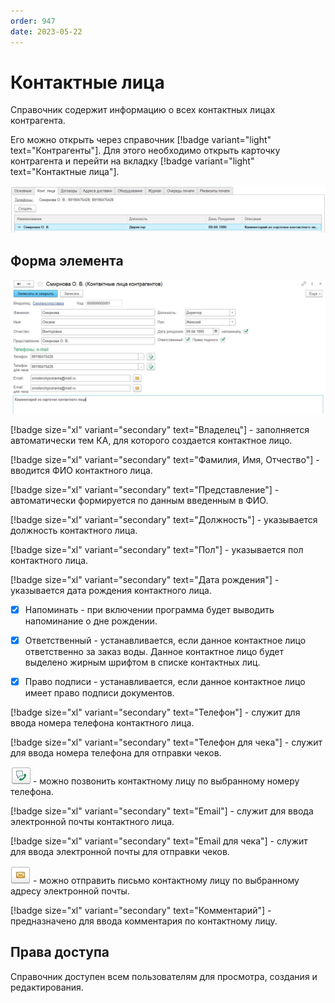 ```yaml
---
order: 947
date: 2023-05-22
---
```

# Контактные лица

Справочник содержит информацию о всех контактных лицах контрагента.

Его можно открыть через справочник  [!badge variant="light" text="Контрагенты"]. Для этого необходимо открыть карточку контрагента и перейти на вкладку [!badge variant="light" text="Контактные лица"].

![Форма списка контактные лица](/images/Контактные_лица.jpg)

## Форма элемента

![](/images/Форма_элемента_контактные_лица.jpg)

[!badge size="xl" variant="secondary" text="Владелец"] - заполняется автоматически тем КА, для которого создается контактное лицо.

[!badge size="xl" variant="secondary" text="Фамилия, Имя, Отчество"] - вводится ФИО контактного лица.

[!badge size="xl" variant="secondary" text="Представление"] - автоматически формируется по данным введенным в ФИО.

[!badge size="xl" variant="secondary" text="Должность"] - указывается должность контактного лица.

[!badge size="xl" variant="secondary" text="Пол"] - указывается пол контактного лица.

[!badge size="xl" variant="secondary" text="Дата рождения"] - указывается дата рождения контактного лица.

- [x] Напоминать - при включении программа будет выводить напоминание о дне рождении.

- [x] Ответственный - устанавливается, если данное контактное лицо ответственно за заказ воды. Данное контактное лицо будет выделено жирным шрифтом в списке контактных лиц.

- [x] Право подписи - устанавливается, если данное контактное лицо имеет право подписи документов.

[!badge size="xl" variant="secondary" text="Телефон"] - служит для ввода номера телефона контактного лица.

[!badge size="xl" variant="secondary" text="Телефон для чека"] - служит для ввода номера телефона для отправки чеков.

![](/images/Позвонить_2.jpg) - можно позвонить контактному лицу по выбранному номеру телефона.

[!badge size="xl" variant="secondary" text="Email"] - служит для ввода электронной почты контактного лица.

[!badge size="xl" variant="secondary" text="Email для чека"] - служит для ввода электронной почты для отправки чеков.

![](/images/Email.jpg) - можно отправить письмо контактному лицу по выбранному адресу электронной почты.


[!badge size="xl" variant="secondary" text="Комментарий"] - предназначено для ввода комментария по контактному лицу.

## Права доступа

Справочник доступен всем пользователям для просмотра, создания и редактирования.
